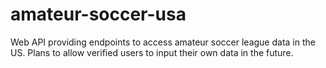# amateur-soccer-usa
Web API providing endpoints to access amateur soccer league data in the US. Plans to allow verified users to input their own data in the future.
